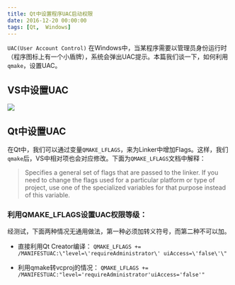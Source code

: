 ```yaml
---
title: Qt中设置程序UAC启动权限
date: 2016-12-20 00:00:00
tags: [Qt,  Windows]
---
```


`UAC(User Account Control)` 在Windows中，当某程序需要以管理员身份运行时（程序图标上有一个小盾牌），系统会弹出UAC提示。本篇我们谈一下，如何利用`qmake`，设置UAC。

<!-- more --> 

## VS中设置UAC

![](/images/qt/set-uac.png)

## Qt中设置UAC

在Qt中，我们可以通过变量`QMAKE_LFLAGS`，来为Linker中增加Flags。这样，我们`qmake`后，VS中相对项也会对应修改。下面为`QMAKE_LFLAGS`文档中解释：

> Specifies a general set of flags that are passed to the linker. If you need to change the flags used for a particular platform or type of project, use one of the specialized variables for that purpose instead of this variable.

### 利用QMAKE_LFLAGS设置UAC权限等级：

经测试，下面两种情况无通用做法，第一种必须加转义符号，而第二种不可以加。

* 直接利用Qt Creator编译：
  `QMAKE_LFLAGS += /MANIFESTUAC:\"level=\'requireAdministrator\' uiAccess=\'false\'\"`

* 利用qmake转vcproj的情况：
  `QMAKE_LFLAGS += /MANIFESTUAC:"level='requireAdministrator'uiAccess='false'"`
